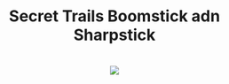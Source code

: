 <h1 align="center">Secret Trails Boomstick adn Sharpstick</h>
 
<h1 align="center">
<img src="https://i.imgur.com/GPeiELq.png" height=/></h1>
